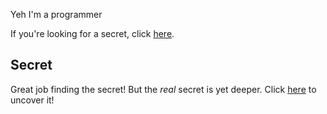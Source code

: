 Yeh I'm a programmer

If you're looking for a secret, click [here](#secret).

## Secret
Great job finding the secret! But the *real* secret is yet deeper. Click [here](#secret) to uncover it!
